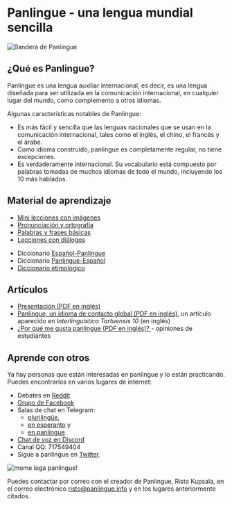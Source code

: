 Panlingue - una lengua mundial sencilla
======================================

![](http://www.panlingue.info/bandir/bandir.png "Bandera de Panlingue")

## ¿Qué es Panlingue?

Panlingue es una lengua auxiliar internacional, es decir, es una lengua diseñada
para ser utilizada en la comunicación internacional, en cualquier lugar del
mundo, como complemento a otros idiomas.

Algunas características notables de Panlingue:

- Es más fácil y sencilla que las lenguas nacionales que se usan en la
  comunicación internacional, tales como el inglés, el chino, el francés y el
  árabe.
- Como idioma construido, panlingue es completamente regular, no tiene
  excepciones.
- Es verdaderamente internacional. Su vocabulario está compuesto por palabras
  tomadas de muchos idiomas de todo el mundo, incluyendo los 10 más hablados.

## Material de aprendizaje

- [Mini lecciones con imágenes](http://www.panlingue.info/panlingue/mini_darse.html)
- [Pronunciación y ortografía](abc.md)
- [Palabras y frases básicas](fraze.md)
- [Lecciones con diálogos](darse.md)

<!-- - [Gramática](kanun.md) -->

- Diccionario [Español-Panlingue](espani-panlingue.md)
- Diccionario [Panlingue-Español](panlingue-espani.md)
- [Diccionario etimologico](leksaslia.md)

## Artículos

- [Presentación (PDF en inglés)](http://www.panlingue.info/engli/Panlingue-presentation.pdf)
- [Panlingue, un idioma de contacto
  global (PDF en inglés)](http://www.panlingue.info/makal/Panlingue_in_Interlinguistica_Tartuensis_10.pdf),
  un artículo aparecido en *Interlinguistica Tartuensis 10* (en inglés)
- [¿Por qué me gusta panlingue (PDF en inglés)?
  ](http://www.panlingue.info/makal/Why_do_I_like_Panlingue.pdf) - opiniones de
  estudiantes

## Aprende con otros

Ya hay personas que están interesadas en panlingue y lo están practicando.
Puedes encontrarlos en varios lugares de internet: 

- Debates en [Reddit](https://www.reddit.com/r/panlingue/)
- [Grupo de Facebook](http://www.facebook.com/groups/panlingue)
- Salas de chat en Telegram:
    * [plurilingüe](https://t.me/joinchat/AAAAAEPVsifmS6xRLAlxVA), 
    * [en esperanto](https://panlingue.telegramo.org/) y 
    * [en panlingue](https://t.me/joinchat/AAAAAENlKqzlMtGkrmf5rg).
- [Chat de voz en Discord](https://discord.gg/FWavWeG)
- Canal QQ: 717549404
- Sigue a panlingue en [Twitter](https://twitter.com/panlingue_).

![](http://www.panlingue.info/grafe/mome_loga_panlingue.png "mome loga panlingue!")

Puedes contactar por correo con el creador de Panlingue, Risto Kupsala, en el
correo electrónico [risto@panlingue.info](mailto:risto@panlingue.info) y en los
lugares anteriormente citados.
